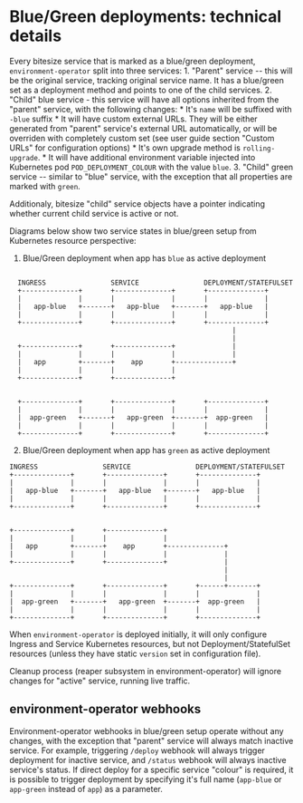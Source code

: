 # Blue/Green deployments: technical details
Every bitesize service that is marked as a blue/green deployment, `environment-operator`  split into three services:
	1. "Parent" service -- this will be the original service, tracking original service name. It has a blue/green set as a deployment method and points to one of the child services.
	2. "Child" blue service - this service will have all options inherited from the "parent" service, with the following changes:
		* It's `name` will be suffixed with `-blue` suffix
		* It will have custom external URLs. They will be either generated from "parent" service's external URL automatically, or  will be overriden with completely custom set (see user guide section "Custom URLs" for configuration options)
		* It's own upgrade method is `rolling-upgrade`.
		* It will have additional environment variable injected into Kubernetes pod `POD_DEPLOYMENT_COLOUR` with the value `blue`.
	3. "Child" green service -- similar to "blue" service, with the exception that all properties are marked with `green`.

Additionaly, bitesize "child" service objects have a pointer indicating whether current child service is active or not.

Diagrams below show two service states in blue/green setup from Kubernetes resource perspective:

1. Blue/Green deployment when app has `blue` as active deployment

```

  INGRESS                SERVICE                DEPLOYMENT/STATEFULSET
  +--------------+       +--------------+       +--------------+
  |              |       |              |       |              |
  |   app-blue   +-------+   app-blue   +-------+   app-blue   |
  |              |       |              |       |              |
  +--------------+       +--------------+       +--------------+
                                                       |
                                                       |
  +--------------+       +--------------+              |
  |              |       |              |              |
  |   app        +-------+    app       +--------------+
  |              |       |              |
  +--------------+       +--------------+


  +--------------+       +--------------+       +--------------+
  |              |       |              |       |              |
  |  app-green   +-------+   app-green  +-------+  app-green   |
  |              |       |              |       |              |
  +--------------+       +--------------+       +--------------+
```

2. Blue/Green deployment when app has `green` as active deployment

```
INGRESS                SERVICE                DEPLOYMENT/STATEFULSET
+--------------+       +--------------+       +--------------+
|              |       |              |       |              |
|   app-blue   +-------+   app-blue   +-------+   app-blue   |
|              |       |              |       |              |
+--------------+       +--------------+       +--------------+


+--------------+       +--------------+
|              |       |              |
|   app        +-------+    app       +--------------+
|              |       |              |              |
+--------------+       +--------------+              |
                                                     |
                                                     |
+--------------+       +--------------+       +------+-------+
|              |       |              |       |              |
|  app-green   +-------+   app-green  +-------+  app-green   |
|              |       |              |       |              |
+--------------+       +--------------+       +--------------+
```


When `environment-operator` is deployed initially, it will only configure Ingress and Service  Kubernetes resources, but not Deployment/StatefulSet resources (unless they have static `version` set in configuration file). 

Cleanup process (reaper subsystem in environment-operator) will ignore changes for "active" service, running live traffic.

## environment-operator webhooks
Environment-operator webhooks in blue/green setup operate without any changes, with the exception that "parent" service will always match inactive service. For example, triggering `/deploy` webhook will always trigger deployment for inactive service, and `/status` webhook will always inactive service's status. If direct deploy for a specific service "colour" is required, it is possible to trigger deployment by specifying it's full name (`app-blue` or `app-green` instead of `app`) as a parameter.

